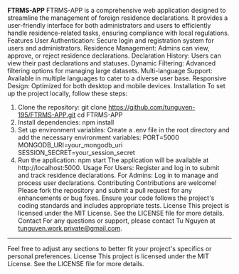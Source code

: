 **FTRMS-APP**
FTRMS-APP is a comprehensive web application designed to streamline the management of foreign residence declarations. It provides a user-friendly interface for both administrators and users to efficiently handle residence-related tasks, ensuring compliance with local regulations.
Features
User Authentication: Secure login and registration system for users and administrators.
Residence Management: Admins can view, approve, or reject residence declarations.
Declaration History: Users can view their past declarations and statuses.
Dynamic Filtering: Advanced filtering options for managing large datasets.
Multi-language Support: Available in multiple languages to cater to a diverse user base.
Responsive Design: Optimized for both desktop and mobile devices.
Installation
To set up the project locally, follow these steps:
1. Clone the repository:
git clone https://github.com/tunguyen-195/FTRMS-APP.git
cd FTRMS-APP
2. Install dependencies:
npm install
3. Set up environment variables:
Create a .env file in the root directory and add the necessary environment variables:
   PORT=5000
   MONGODB_URI=your_mongodb_uri
   SESSION_SECRET=your_session_secret
4. Run the application:
npm start
The application will be available at http://localhost:5000.
Usage
For Users: Register and log in to submit and track residence declarations.
For Admins: Log in to manage and process user declarations.
Contributing
Contributions are welcome! Please fork the repository and submit a pull request for any enhancements or bug fixes. Ensure your code follows the project's coding standards and includes appropriate tests.
License
This project is licensed under the MIT License. See the LICENSE file for more details.
Contact
For any questions or support, please contact Tu Nguyen at tunguyen.work.private@gmail.com.
---
Feel free to adjust any sections to better fit your project's specifics or personal preferences.
License
This project is licensed under the MIT License. See the LICENSE file for more details. 
